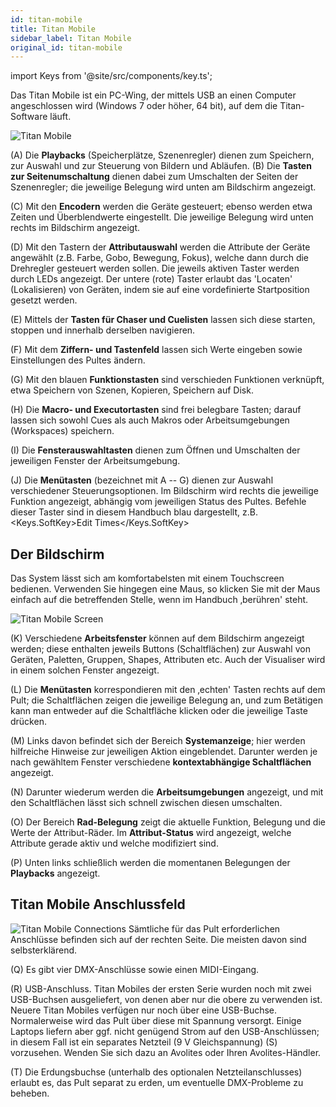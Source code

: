 ```yaml
---
id: titan-mobile
title: Titan Mobile
sidebar_label: Titan Mobile
original_id: titan-mobile
---
```


import Keys from '@site/src/components/key.ts';

Das Titan Mobile ist ein PC-Wing, der mittels USB an einen Computer
angeschlossen wird (Windows 7 oder höher, 64 bit), auf dem die
Titan-Software läuft.

![Titan Mobile](/docs/images/Titan-Mobile.png)

\(A\) Die **Playbacks** (Speicherplätze, Szenenregler) dienen zum Speichern,
zur Auswahl und zur Steuerung von Bildern und Abläufen. \(B\) Die **Tasten 
zur Seitenumschaltung** dienen dabei zum Umschalten der Seiten der Szenenregler;
die jeweilige Belegung wird unten am Bildschirm angezeigt.

\(C\) Mit den **Encodern** werden die Geräte gesteuert; ebenso
werden etwa Zeiten und Überblendwerte eingestellt. Die jeweilige
Belegung wird unten rechts im Bildschirm angezeigt.

\(D\) Mit den Tastern der **Attributauswahl** werden die Attribute der Geräte
angewählt (z.B. Farbe, Gobo, Bewegung, Fokus), welche dann durch die
Drehregler gesteuert werden sollen. Die jeweils aktiven Taster werden
durch LEDs angezeigt. Der untere (rote) Taster erlaubt das 'Locaten'
(Lokalisieren) von Geräten, indem sie auf eine vordefinierte
Startposition gesetzt werden.

\(E\) Mittels der **Tasten für Chaser und Cuelisten** lassen sich diese
starten, stoppen und innerhalb derselben navigieren.

\(F\) Mit dem **Ziffern- und Tastenfeld** lassen sich Werte eingeben sowie
Einstellungen des Pultes ändern.

\(G\) Mit den blauen **Funktionstasten** sind verschieden Funktionen
verknüpft, etwa Speichern von Szenen, Kopieren, Speichern auf Disk.

\(H\) Die **Macro- und Executortasten** sind frei belegbare Tasten; darauf lassen
sich sowohl Cues als auch Makros oder Arbeitsumgebungen (Workspaces)
speichern.

\(I\) Die **Fensterauswahltasten** dienen zum Öffnen und Umschalten der
jeweiligen Fenster der Arbeitsumgebung.

\(J\) Die **Menütasten** (bezeichnet mit A -- G) dienen zur Auswahl
verschiedener Steuerungsoptionen. Im Bildschirm wird rechts die jeweilige
Funktion angezeigt, abhängig vom jeweiligen Status
des Pultes. Befehle dieser Taster sind in diesem Handbuch blau dargestellt,
z.B. <Keys.SoftKey>Edit Times</Keys.SoftKey>

## Der Bildschirm

Das System lässt sich am komfortabelsten
mit einem Touchscreen bedienen. Verwenden Sie hingegen eine Maus, so
klicken Sie mit der Maus einfach auf die betreffenden Stelle, wenn im
Handbuch ‚berühren' steht.

![Titan Mobile Screen](/docs/images/Titan-Mobile-Screen.png)

\(K\) Verschiedene **Arbeitsfenster** können auf dem Bildschirm angezeigt
werden; diese enthalten jeweils Buttons (Schaltflächen) zur Auswahl von
Geräten, Paletten, Gruppen, Shapes, Attributen etc. Auch der Visualiser
wird in einem solchen Fenster angezeigt.

\(L\) Die **Menütasten** korrespondieren mit den ‚echten' Tasten rechts auf
dem Pult; die Schaltflächen zeigen die jeweilige Belegung an, und zum
Betätigen kann man entweder auf die Schaltfläche klicken oder die
jeweilige Taste drücken.

\(M\) Links davon befindet sich der Bereich **Systemanzeige**; hier werden
hilfreiche Hinweise zur jeweiligen Aktion eingeblendet. Darunter werden
je nach gewähltem Fenster verschiedene **kontextabhängige Schaltflächen**
angezeigt.

\(N\) Darunter wiederum werden die **Arbeitsumgebungen** angezeigt, und mit den
Schaltflächen lässt sich schnell zwischen diesen umschalten.

\(O\) Der Bereich **Rad-Belegung** zeigt die aktuelle Funktion, Belegung und
die Werte der Attribut-Räder. Im **Attribut-Status** wird angezeigt,
welche Attribute gerade aktiv und welche modifiziert sind.

\(P\) Unten links schließlich werden die momentanen Belegungen der
**Playbacks** angezeigt.

## Titan Mobile Anschlussfeld

![Titan Mobile Connections](/docs/images/Titan-Mobile-Connections.png)
Sämtliche für das Pult erforderlichen Anschlüsse befinden sich auf der
rechten Seite. Die meisten davon sind selbsterklärend. 

\(Q\) Es gibt vier DMX-Anschlüsse sowie einen MIDI-Eingang.

\(R\) USB-Anschluss. Titan Mobiles der ersten Serie wurden noch mit 
zwei USB-Buchsen ausgeliefert, von denen aber nur die obere zu verwenden 
ist. Neuere Titan Mobiles verfügen nur noch über eine USB-Buchse. 
Normalerweise wird das Pult über diese mit Spannung versorgt. Einige 
Laptops liefern aber ggf. nicht genügend Strom auf den USB-Anschlüssen; 
in diesem Fall ist ein separates Netzteil (9 V Gleichspannung) \(S\) vorzusehen. Wenden Sie sich dazu an Avolites oder Ihren Avolites-Händler.

\(T\) Die Erdungsbuchse (unterhalb des optionalen Netzteilanschlusses)
erlaubt es, das Pult separat zu erden, um eventuelle DMX-Probleme zu
beheben.
